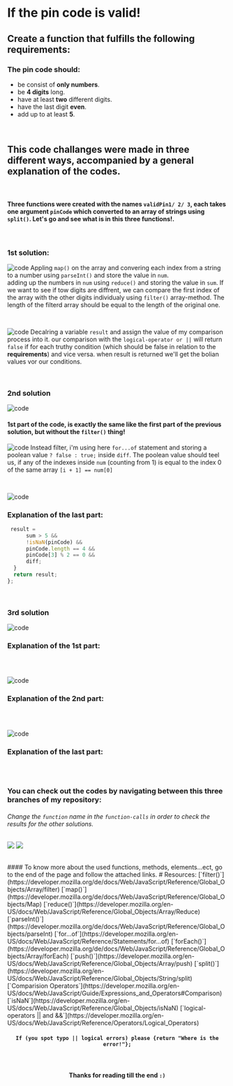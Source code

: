 # If the pin code is valid!
## Create a function that fulfills the following requirements:
### The pin code should:
* be consist of **only numbers**.
* be **4 digits** long.
* have at least **two** different digits.
* have the last digit **even**.
* add up to at least **5**.
<br>

## This code challanges were made in three different ways, accompanied by a general explanation of the codes.

<br>

#### Three functions were created with the names `validPin1/ 2/ 3`, each takes one argument `pinCode` which converted to an array of strings using `split()`. **Let's go and see what is in this three functions!**.

<br>

### 1st solution:
![code](https://github.com/ZakariaHn/validation/blob/master/Images/validation/va1.png)
Appling `map()` on the array and convering each index from a string to a number using `parseInt()` and store the value in `num`.  
adding up the numbers in `num` using `reduce()` and storing the value in `sum`. 
If we want to see if tow digits are diffrent, we can compare the first index of the array with the other digits individualy using `filter()` array-method. The length of the filterd array should be equal to the length of the original one.

<br>

![code](https://github.com/ZakariaHn/validation/blob/master/Images/validation/val2.png)
Decalring a variable `result` and assign the value of my comparison process into it.
our comparison with the `logical-operator or ||` will return `false` if for each truthy condition (which should be false in relation to the **requirements**) and vice versa.
when result is returned we'll get the bolian values vor our conditions.

<br>

### 2nd solution
![code](https://github.com/ZakariaHn/validation/blob/master/Images/validation2/val11.png)
#### 1st part of the code, is exactly the same like the first part of the previous solution, but without the `filter()` thing!
![code](https://github.com/ZakariaHn/validation/blob/master/Images/validation2/val22.png)
Instead filter, i'm using here `for...of` statement and storing a poolean value `? false : true;` inside `diff`. The poolean value should teel us, if any of the indexes inside `num` (counting from 1) is equal to the index 0 of the same array `[i + 1] == num[0]`

<br>

![code](https://github.com/ZakariaHn/validation/blob/master/Images/validation2/val33.png)
### Explanation of the last part:
```javascript
 result =
      sum > 5 &&
      !isNaN(pinCode) &&
      pinCode.length == 4 &&
      pinCode[3] % 2 == 0 &&
      diff;
  }
  return result;
};
```
<br>

### 3rd solution
![code](https://github.com/ZakariaHn/validation/blob/master/Images/validation3/val111.png)
### Explanation of the 1st part:
```javascript
```
<br>

![code](https://github.com/ZakariaHn/validation/blob/master/Images/validation3/val222.png)
### Explanation of the 2nd part:
```javascript
```
<br>

![code](https://github.com/ZakariaHn/validation/blob/master/Images/validation3/val333.png)
### Explanation of the last part:
```javascript
```
<br>

### You can check out the codes by navigating between this three branches of my repository: 
[](https://github.com/ZakariaHn/validation/blob/validation/validation.js) 
[](https://github.com/ZakariaHn/validation/blob/validation1/validation1.js) 
[](https://github.com/ZakariaHn/validation/blob/validation2/validation2.js)

###### Change the `function` name in the `function-calls` in order to check the results for the other solutions.
![](https://github.com/ZakariaHn/validation/blob/master/Images/consolLogValidPin.png)
![](https://github.com/ZakariaHn/validation/blob/master/Images/resultValidPin.png)

<br>
#### To know more about the used functions, methods, elements...ect, go to the end of the page and follow the attached links.
# Resources:
[`filter()`](https://developer.mozilla.org/de/docs/Web/JavaScript/Reference/Global_Objects/Array/filter) 
[`map()`](https://developer.mozilla.org/de/docs/Web/JavaScript/Reference/Global_Objects/Map) 
[`reduce()`](https://developer.mozilla.org/en-US/docs/Web/JavaScript/Reference/Global_Objects/Array/Reduce) 
[`parseInt()`](https://developer.mozilla.org/de/docs/Web/JavaScript/Reference/Global_Objects/parseInt) 
[`for...of`](https://developer.mozilla.org/en-US/docs/Web/JavaScript/Reference/Statements/for...of) 
[`forEach()`](https://developer.mozilla.org/de/docs/Web/JavaScript/Reference/Global_Objects/Array/forEach) 
[`push()`](https://developer.mozilla.org/en-US/docs/Web/JavaScript/Reference/Global_Objects/Array/push) 
[`split()`](https://developer.mozilla.org/en-US/docs/Web/JavaScript/Reference/Global_Objects/String/split) 
[`Comparision Operators`](https://developer.mozilla.org/en-US/docs/Web/JavaScript/Guide/Expressions_and_Operators#Comparison) 
[`isNaN`](https://developer.mozilla.org/en-US/docs/Web/JavaScript/Reference/Global_Objects/isNaN) 
[`logical-operators || and &&`](https://developer.mozilla.org/en-US/docs/Web/JavaScript/Reference/Operators/Logical_Operators)

#### <p align = "center">`If (you spot typo || logical errors) please {return "Where is the error!"};`</p>
<br>

#### <p align = "center">Thanks for reading till the end `:)` </p>
